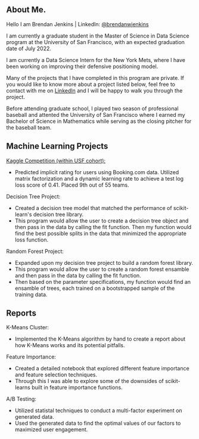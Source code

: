 ## About Me.

Hello I am Brendan Jenkins | LinkedIn: [@brendanwjenkins](https://www.linkedin.com/in/brendanwjenkins/)

I am currently a graduate student in the Master of Science in Data Science program at the University of San Francisco, with an expected graduation date of July 2022.

I am currently a Data Science Intern for the New York Mets, where I have been working on improving their defensive positioning model.

Many of the projects that I have completed in this program are private. If you would like to know more about a project listed below, feel free to contact with me on [LinkedIn](https://www.linkedin.com/in/brendanwjenkins/) and I will be happy to walk you through the project.

Before attending graduate school, I played two season of professional baseball and attented the University of San Francisco where I earned my Bachelor of Science in Mathematics while serving as the closing pitcher for the baseball team.

## Machine Learning Projects
[Kaggle Competition (within USF cohort):](https://www.kaggle.com/competitions/predicting-implicit-ratings-usfca-2022)
- Predicted implicit rating for users using Booking.com data. Utilized matrix factorization and a dynamic learning rate to achieve a test log loss score of 0.41. Placed 9th out of 55 teams. 

Decision Tree Project:
- Created a decision tree model that matched the performance of scikit-learn's decision tree library.
- This program would allow the user to create a decision tree object and then pass in the data by calling the fit function. Then my function would find the best possible splits in the data that minimized the appropriate loss function. 

Random Forest Project:
- Expanded upon my decision tree project to build a random forest library.
- This program would allow the user to create a random forest ensamble and then pass in the data by calling the fit function.
- Then based on the parameter specifications, my function would find an ensamble of trees, each trained on a bootstrapped sample of the training data.

## Reports
K-Means Cluster:
- Implemented the K-Means algorithm by hand to create a report about how K-Means works and its potential pitfalls.

Feature Importance:
- Created a detailed notebook that explored different feature importance and feature selection techniques.
- Through this I was able to explore some of the downsides of scikit-learns built in feature importance functions.

A/B Testing:
- Utilized statistal techniques to conduct a multi-factor experiment on generated data.
- Used the generated data to find the optimal values of our factors to maximized user engagement.
<!---
BrendanJenkins/BrendanJenkins is a ✨ special ✨ repository because its `README.md` (this file) appears on your GitHub profile.
You can click the Preview link to take a look at your changes.
--->
